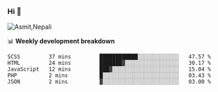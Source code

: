 ### Hi 👋

![Asmit,Nepali](https://media.giphy.com/media/L8K62iTDkzGX6/giphy.gif)
<!--
**asmit99nepali/asmit99nepali** is a ✨ _special_ ✨ repository because its `README.md` (this file) appears on your GitHub profile.

Here are some ideas to get you started:

- 🔭 I’m currently working on ...
- 🌱 I’m currently learning ...
- 👯 I’m looking to collaborate on ...
- 🤔 I’m looking for help with ...
- 💬 Ask me about ...
- 📫 How to reach me: ...
- 😄 Pronouns: ...
- ⚡ Fun fact: ...
-->


📊 **Weekly development breakdown**
<!--START_SECTION:waka-->
```text
SCSS         37 mins         ████████████░░░░░░░░░░░░░   47.57 % 
HTML         24 mins         ███████▓░░░░░░░░░░░░░░░░░   30.17 % 
JavaScript   12 mins         ███▓░░░░░░░░░░░░░░░░░░░░░   15.04 % 
PHP          2 mins          █░░░░░░░░░░░░░░░░░░░░░░░░   03.43 % 
JSON         2 mins          ▓░░░░░░░░░░░░░░░░░░░░░░░░   03.00 % 
```
<!--END_SECTION:waka-->

